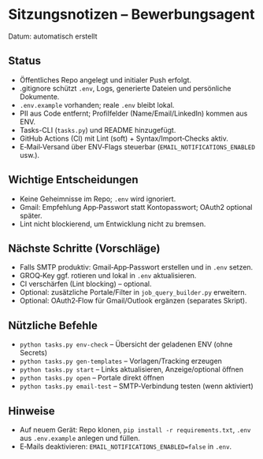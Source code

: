 # Sitzungsnotizen – Bewerbungsagent

Datum: automatisch erstellt

## Status
- Öffentliches Repo angelegt und initialer Push erfolgt.
- .gitignore schützt `.env`, Logs, generierte Dateien und persönliche Dokumente.
- `.env.example` vorhanden; reale `.env` bleibt lokal.
- PII aus Code entfernt; Profilfelder (Name/Email/LinkedIn) kommen aus ENV.
- Tasks-CLI (`tasks.py`) und README hinzugefügt.
- GitHub Actions (CI) mit Lint (soft) + Syntax/Import‑Checks aktiv.
- E‑Mail‑Versand über ENV‑Flags steuerbar (`EMAIL_NOTIFICATIONS_ENABLED` usw.).

## Wichtige Entscheidungen
- Keine Geheimnisse im Repo; `.env` wird ignoriert.
- Gmail: Empfehlung App‑Passwort statt Kontopasswort; OAuth2 optional später.
- Lint nicht blockierend, um Entwicklung nicht zu bremsen.

## Nächste Schritte (Vorschläge)
- Falls SMTP produktiv: Gmail‑App‑Passwort erstellen und in `.env` setzen.
- GROQ‑Key ggf. rotieren und lokal in `.env` aktualisieren.
- CI verschärfen (Lint blocking) – optional.
- Optional: zusätzliche Portale/Filter in `job_query_builder.py` erweitern.
- Optional: OAuth2‑Flow für Gmail/Outlook ergänzen (separates Skript).

## Nützliche Befehle
- `python tasks.py env-check` – Übersicht der geladenen ENV (ohne Secrets)
- `python tasks.py gen-templates` – Vorlagen/Tracking erzeugen
- `python tasks.py start` – Links aktualisieren, Anzeige/optional öffnen
- `python tasks.py open` – Portale direkt öffnen
- `python tasks.py email-test` – SMTP‑Verbindung testen (wenn aktiviert)

## Hinweise
- Auf neuem Gerät: Repo klonen, `pip install -r requirements.txt`, `.env` aus `.env.example` anlegen und füllen.
- E‑Mails deaktivieren: `EMAIL_NOTIFICATIONS_ENABLED=false` in `.env`.

